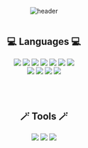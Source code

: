<div align="center">
  
  ![header](https://capsule-render.vercel.app/api?type=Waving&color=random&animation=blinking&text=🪄Hi!👋%20I'm%20HeeJin!🫧&fontColor=424242)<br><br>

  <h2> 💻 Languages 💻 </h2>
  <img src="https://img.shields.io/badge/Oracle-F80000?style=for-the-badge&logo=Oracle&logoColor=white">
  <img src="https://img.shields.io/badge/C-A8B9CC?style=for-the-badge&logo=C&logoColor=black"> 
  <img src="https://img.shields.io/badge/JAVA-007396?style=for-the-badge&logo=java&logoColor=white">
  <img src="https://img.shields.io/badge/HTML5-E34F26?style=flat&logo=HTML5&logoColor=white" />
  <img src="https://img.shields.io/badge/CSS3-1572B6?style=flat&logo=CSS3&logoColor=white" />
  <img src="https://img.shields.io/badge/React-61DAFB?style=flat&logo=React&logoColor=white" />
  <img src="https://img.shields.io/badge/Android Studio-3DDC84?style=flat&logo=Android Studio&logoColor=white" /> <br>
  <img src="https://img.shields.io/badge/unity-000000?style=for-the-badge&logo=unity&logoColor=white">
  <img src="https://img.shields.io/badge/python-3776AB?style=for-the-badge&logo=python&logoColor=white">
  <img src="https://img.shields.io/badge/PHP-777BB4?style=for-the-badge&logo=php&logoColor=white">
  <img src="https://img.shields.io/badge/JavaScript-F7DF1E?style=for-the-badge&logo=javascript&logoColor=black">

  <br><br>
  <h2>🪄 Tools 🪄</h2> 
  <img src="https://img.shields.io/badge/Visual Studio-5C2D91?style=for-the-badge&logo=Visual Studio&logoColor=white"> 
  <img src="https://img.shields.io/badge/Visual Studio Code-007ACC?style=for-the-badge&logo=Visual Studio Code&logoColor=white"> 
  <img src="https://img.shields.io/badge/github-181717?style=for-the-badge&logo=github&logoColor=white"> 

</div>


